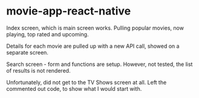# movie-app-react-native

Index screen, which is main screen works. 
Pulling popular movies, now playing, top rated and upcoming.

Details for each movie are pulled up with a new API call, showed on a separate screen.

Search screen - form and functions are setup. However, not tested, the list of results is not rendered.

Unfortunately, did not get to the TV Shows screen at all. Left the commented out code, to show what I would start with.
